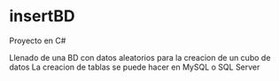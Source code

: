 # insertBD
Proyecto en C#

Llenado de una BD con datos aleatorios para la creacion de un cubo de datos
La creacion de tablas se puede hacer en MySQL o SQL Server
